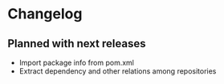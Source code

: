 Changelog
=========

## Planned with next releases
- Import package info from pom.xml
- Extract dependency and other relations among repositories

